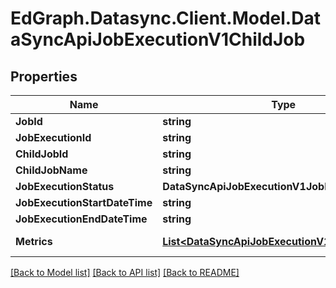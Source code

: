 # EdGraph.Datasync.Client.Model.DataSyncApiJobExecutionV1ChildJob

## Properties

Name | Type | Description | Notes
------------ | ------------- | ------------- | -------------
**JobId** | **string** |  | [optional] 
**JobExecutionId** | **string** |  | [optional] 
**ChildJobId** | **string** |  | [optional] 
**ChildJobName** | **string** |  | [optional] 
**JobExecutionStatus** | **DataSyncApiJobExecutionV1JobExecutionStatus** |  | [optional] 
**JobExecutionStartDateTime** | **string** |  | [optional] 
**JobExecutionEndDateTime** | **string** |  | [optional] 
**Metrics** | [**List&lt;DataSyncApiJobExecutionV1Metric&gt;**](DataSyncApiJobExecutionV1Metric.md) |  | [optional] [readonly] 

[[Back to Model list]](../README.md#documentation-for-models) [[Back to API list]](../README.md#documentation-for-api-endpoints) [[Back to README]](../README.md)

